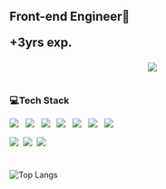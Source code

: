 

<h2>Front-end Engineer👋<p>+3yrs exp.</p></h2>  
  
<h3 align="center"><img src="https://fischerconsulting.it/wp-content/uploads/2023/03/istockphoto-972656164-612x612-1.jpg"></h3>  

  
#
<h3 >💻Tech Stack</h3>
<p><img src="https://img.shields.io/badge/HTML5-E34F26?style=flat&logo=html5&logoColor=white"/>&nbsp;&nbsp;
   <img src="https://img.shields.io/badge/CSS3-1572B6?style=flat&logo=css3&logoColor=white"/>&nbsp;&nbsp;
   <img src="https://img.shields.io/badge/StyledComponents-DB7093?style=flat-square&logo=styled-components&logoColor=white"/>&nbsp;&nbsp;
   <img src="https://img.shields.io/badge/JavaScript-gray?style=flat&logo=JavaScript&logoColor=F7DF1E"/>&nbsp;&nbsp;
   <img src="https://img.shields.io/badge/React-white?style=flat&logo=React&logoColor=61DAFB"/>&nbsp;&nbsp;
   <img src="https://img.shields.io/badge/TypeScript-3178C6?style=flat&logo=TypeScript&logoColor=white"/>&nbsp;&nbsp;
   <img src="https://img.shields.io/badge/Vue.js-4FC08D?style=flat&logo=vue.js&logoColor=white"/>&nbsp;&nbsp;
</p>

  

<p><img src="https://img.shields.io/badge/Notion-b4f5bd?style=flat&logo=Notion&logoColor=black"/>&nbsp;&nbsp;<img src="https://img.shields.io/badge/GitHub-gray?style=flat&logo=GitHub&logoColor=black"/>&nbsp;&nbsp;<img src="https://img.shields.io/badge/Git-blue?style=flat&logo=Git&logoColor=F05032"/>&nbsp;&nbsp;</p>
  
#
![Top Langs](https://github-readme-stats.vercel.app/api/top-langs/?username=sbbtt&layout=compact&theme=vue)
</div>

          
